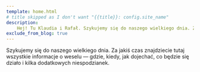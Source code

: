```yaml
---
template: home.html
# title skipped as I don't want "{{title}}: config.site_name"
description:
    Hej! Tu Klaudia i Rafał. Szykujemy się do naszego wielkiego dnia. Za jakiś czas znajdziecie tutaj informacje o weselu — gdzie, kiedy, jak dojechać, co będzie się działo i kilka dodatkowych niespodzianek.
exclude_from_blog: true
---
```


<!-- markdownlint-disable MD041 -->
Szykujemy się do naszego wielkiego dnia. Za jakiś czas znajdziecie tutaj wszystkie informacje o weselu — gdzie, kiedy, jak dojechać, co będzie się działo i kilka dodatkowych niespodzianek.
